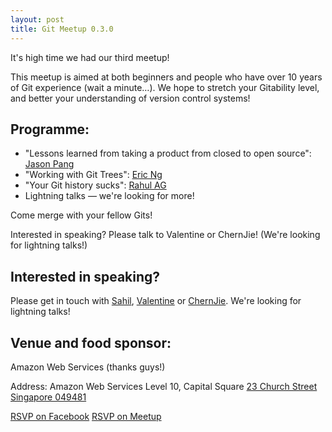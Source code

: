 ```yaml
---
layout: post
title: Git Meetup 0.3.0
---
```


It's high time we had our third meetup!

This meetup is aimed at both beginners and people who have over 10 years of Git experience (wait a minute…). We hope to stretch your Gitability level, and better your understanding of version control systems!

## Programme:

- "Lessons learned from taking a product from closed to open source": [Jason Pang](https://github.com/iamjasonp)
- "Working with Git Trees": [Eric Ng](https://github.com/zwodahs)
- "Your Git history sucks": [Rahul AG](https://github.com/rahulg)
- Lightning talks — we're looking for more!


Come merge with your fellow Gits!

Interested in speaking? Please talk to Valentine or ChernJie! (We're looking for lightning talks!)

## Interested in speaking? 
Please get in touch with [Sahil](https://github.com/spinningarrow), [Valentine](https://github.com/valentine) or [ChernJie](https://github.com/chernjie). We're looking for lightning talks!


## Venue and food sponsor:

Amazon Web Services (thanks guys!)

Address:
Amazon Web Services
Level 10, Capital Square
[23 Church Street Singapore 049481](https://www.google.com.sg/maps/place/23+Church+St,+Singapore+049481/)

<a class="btn btn-primary" href="https://www.facebook.com/events/928317867214559/">RSVP on Facebook</a>
<a class="btn btn-danger" href="http://www.meetup.com/Grumpy-Gits-SG/events/224604793/">RSVP on Meetup</a>
